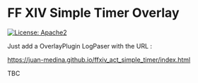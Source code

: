 # FF XIV Simple Timer Overlay

[![License: Apache2](https://img.shields.io/badge/license-Apache%202-blue.svg)](/LICENSE)

Just add a OverlayPlugin LogPaser with the URL :

https://juan-medina.github.io/ffxiv_act_simple_timer/index.html

TBC
